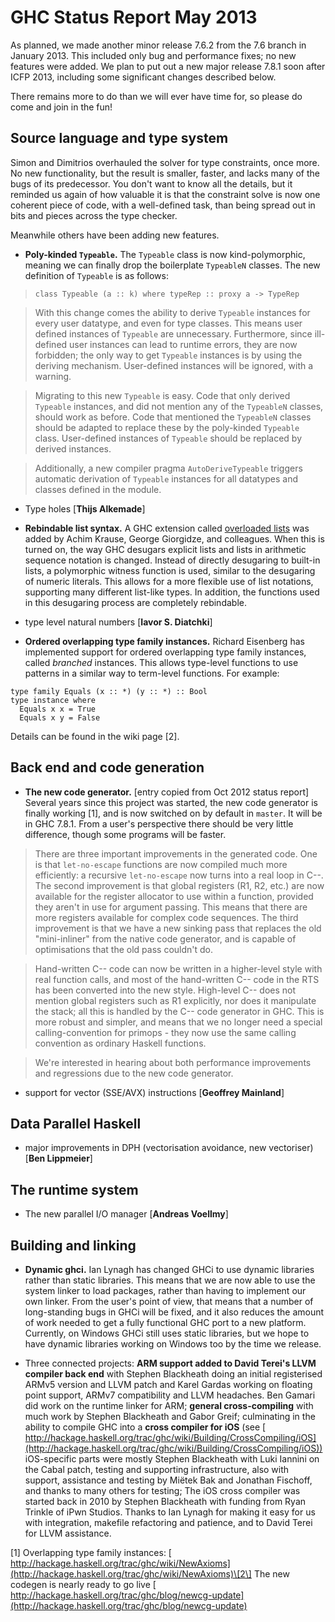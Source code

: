# GHC Status Report May 2013


As planned, we made another minor release 7.6.2 from the 7.6 branch in January 2013. This included only bug and performance fixes; no new features were added.
We plan to put out a new major release 7.8.1 soon after ICFP 2013, including
some significant changes described below.


There remains more to do than we will ever have time for, so please do come and join in the fun!

## Source language and type system


Simon and Dimitrios overhauled the solver for type constraints,
once more.  No new functionality, but the result is smaller,
faster, and lacks many of the bugs of its predecessor.  You don't
want to know all the details, but it reminded us again of how
valuable it is that the constraint solve is now one coherent
piece of code, with a well-defined task, than being spread out in
bits and pieces across the type checker.


Meanwhile others have been adding new features.

- **Poly-kinded `Typeable`.**
  The `Typeable` class is now kind-polymorphic, meaning we can finally drop the boilerplate `TypeableN` classes.
  The new definition of `Typeable` is as follows:

> `class Typeable (a :: k) where typeRep :: proxy a -> TypeRep`

>
> With this change comes the ability to derive `Typeable` instances for every user datatype, and even for
> type classes. This means user defined instances of `Typeable` are unnecessary. Furthermore, since ill-defined
> user instances can lead to runtime errors, they are now forbidden; the only way to get `Typeable` instances
> is by using the deriving mechanism. User-defined instances will be ignored, with a warning.

>
> Migrating to this new `Typeable` is easy. Code that only derived `Typeable` instances, and did not mention
> any of the `TypeableN` classes, should work as before. Code that mentioned the `TypeableN` classes should be
> adapted to replace these by the poly-kinded `Typeable` class. User-defined instances of `Typeable` should be
> replaced by derived instances.

>
> Additionally, a new compiler pragma `AutoDeriveTypeable` triggers automatic derivation of `Typeable` instances
> for all datatypes and classes defined in the module.

- Type holes \[**Thijs Alkemade**\]

- **Rebindable list syntax.** A GHC extension called [overloaded lists](overloaded-lists) was added by Achim Krause, George Giorgidze, and colleagues. When this is turned on, the way GHC desugars explicit lists and lists in arithmetic sequence notation is changed. Instead of directly desugaring to built-in lists, a polymorphic witness function is used, similar to the desugaring of numeric literals. This allows for a more flexible use of list notations, supporting many different list-like types. In addition, the functions used in this desugaring process are completely rebindable.

- type level natural numbers \[**Iavor S. Diatchki**\]

- **Ordered overlapping type family instances.** Richard Eisenberg has implemented support for ordered overlapping type family instances, called *branched* instances. This allows type-level functions to use patterns in a similar way to term-level functions. For example:

```wiki
type family Equals (x :: *) (y :: *) :: Bool
type instance where
  Equals x x = True
  Equals x y = False
```


Details can be found in the wiki page \[2\].

## Back end and code generation

- **The new code generator.** \[entry copied from Oct 2012 status report\] Several years since this project was started, the new code generator is finally working  \[1\], and is now switched on by default in `master`.  It will be in GHC 7.8.1.  From a user's perspective there should be very little difference, though some programs will be faster.

>
> There are three important improvements in the generated code.  One is that `let-no-escape` functions are now compiled much more efficiently: a recursive `let-no-escape` now turns into a real loop in C--.  The second improvement is that global registers (R1, R2, etc.) are now available for the register allocator to use within a function, provided they aren't in use for argument passing.  This means that there are more registers available for complex code sequences.  The third improvement is that we have a new sinking pass that replaces the old "mini-inliner" from the native code generator, and is capable of optimisations that the old pass couldn't do.

>
> Hand-written C-- code can now be written in a higher-level style with real function calls, and most of the hand-written C-- code in the RTS has been converted into the new style.  High-level C-- does not mention global registers such as R1 explicitly, nor does it manipulate the stack; all this is handled by the C-- code generator in GHC.  This is more robust and simpler, and means that we no longer need a special calling-convention for primops - they now use the same calling convention as ordinary Haskell functions.

>
> We're interested in hearing about both performance improvements and regressions due to the new code generator.

- support for vector (SSE/AVX) instructions \[**Geoffrey Mainland**\]

## Data Parallel Haskell

- major improvements in DPH (vectorisation avoidance, new vectoriser) \[**Ben Lippmeier**\]

## The runtime system

- The new parallel I/O manager \[**Andreas Voellmy**\]

## Building and linking

- **Dynamic ghci.** Ian Lynagh has changed GHCi to use dynamic libraries rather than static libraries. This means that we are now able to use the system linker to load packages, rather than having to implement our own linker. From the user's point of view, that means that a number of long-standing bugs in GHCi will be fixed, and it also reduces the amount of work needed to get a fully functional GHC port to a new platform. Currently, on Windows GHCi still uses static libraries, but we hope to have dynamic libraries working on Windows too by the time we release.

- Three connected projects: **ARM support added to David Terei's LLVM compiler back end** with Stephen Blackheath doing an initial registerised ARMv5 version and LLVM patch and Karel Gardas working on floating point support, ARMv7 compatibility and LLVM headaches. Ben Gamari did work on the runtime linker for ARM; **general cross-compiling** with much work by Stephen Blackheath and Gabor Greif; culminating in the ability to compile GHC into a **cross compiler for iOS** (see [ http://hackage.haskell.org/trac/ghc/wiki/Building/CrossCompiling/iOS](http://hackage.haskell.org/trac/ghc/wiki/Building/CrossCompiling/iOS)) iOS-specific parts were mostly Stephen Blackheath with Luki Iannini on the Cabal patch, testing and supporting infrastructure, also with support, assistance and testing by Miëtek Bak and Jonathan Fischoff, and thanks to many others for testing; The iOS cross compiler was started back in 2010 by Stephen Blackheath with funding from Ryan Trinkle of iPwn Studios. Thanks to Ian Lynagh for making it easy for us with integration, makefile refactoring and patience, and to David Terei for LLVM assistance.

\[1\] Overlapping type family instances:  [ http://hackage.haskell.org/trac/ghc/wiki/NewAxioms](http://hackage.haskell.org/trac/ghc/wiki/NewAxioms)\[2\] The new codegen is nearly ready to go live [ http://hackage.haskell.org/trac/ghc/blog/newcg-update](http://hackage.haskell.org/trac/ghc/blog/newcg-update)
